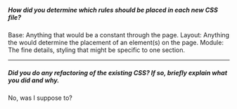 ##### How did you determine which rules should be placed in each new CSS file?

Base: Anything that would be a constant through the page.
Layout: Anything the would determine the placement of an element(s) on the page.
Module: The fine details, styling that might be specific to one section.

---

##### Did you do any refactoring of the existing CSS? If so, briefly explain what you did and why.

No, was I suppose to?
